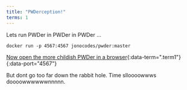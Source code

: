 ```yaml
---
title: "PWDerception!"
terms: 1
---
```


Lets run PWDer in PWDer in PWDer ...

```.term1
docker run -p 4567:4567 jonocodes/pwder:master
```

[Now open the more childish PWDer in a browser](/examples/pwderception.md){:data-term=".term1"}{:data-port="4567"}

But dont go too far down the rabbit hole. Time slloooowwws doooowwwwwwnnnnn.
